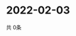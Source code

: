 # 2022-02-03
  共 0条

  <!-- BEGIN -->
  <!-- 最后更新时间Thu Feb 03 2022 23:02:38 GMT+0000 (Coordinated Universal Time) -->
  
  <!-- END -->
  
  